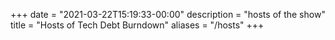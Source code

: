 +++
date = "2021-03-22T15:19:33-00:00"
description = "hosts of the show"
title = "Hosts of Tech Debt Burndown"
aliases = "/hosts"
+++